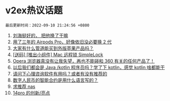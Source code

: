# v2ex热议话题

`最后更新时间：2022-09-10 21:24:56 +0800`

1. [刘海挺好的， 把他换了干嘛](https://www.v2ex.com/t/879058)
1. [用了三年的 Airpods Pro，好像依旧没必要换 2 代](https://www.v2ex.com/t/879052)
1. [大家有什么管道能买到外版苹果产品吗？](https://www.v2ex.com/t/879053)
1. [[送码] [推出小组件] Mac 远程锁 SimpleLock](https://www.v2ex.com/t/879062)
1. [Opera 浏览器真没有让我失望，再也不能碰和 360 有关的任何产品了！](https://www.v2ex.com/t/879133)
1. [以后我们都会是 Java /kotlin 程序员吗？学了下 kotlin，感觉 kotlin 啥都能干](https://www.v2ex.com/t/879059)
1. [请问下心理咨询软件有用吗？或者有没有推荐的](https://www.v2ex.com/t/879077)
1. [数字人民币的智能合约是用什么语言写的？](https://www.v2ex.com/t/879073)
1. [求推荐 nas](https://www.v2ex.com/t/879021)
1. [14pro 的创新/亮点](https://www.v2ex.com/t/879028)

